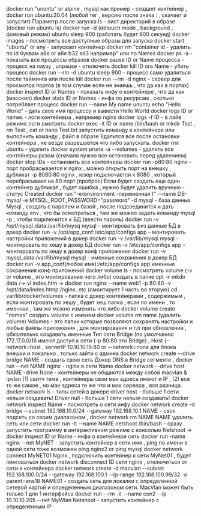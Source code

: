 docker run "ununtu" or alpine , mysql как пример - создает контейнер , docker run ubuntu:20.04 (любой тег , версию после знака : , скачает и запустит)
Параметр после запуска ls - лист директорий в образе (docker run ubuntu ls)
docker run -d (detouch mode , background , фоновый режим) ubuntu sleep 900 (работать будет 900 секунд)
docker images - посмотреть все доступные образы для запуска
docker start "ubuntu" or any - запускает контейнер
docker rm "container id - удалить по id буквам a8e or a8e b32 sd3 например" или по Names
docker ps -a - показать все процессы образов
docker pause ID or Name процесса - процесс на паузу , unpause - отключить
docker kill ID ora Name - убить процесс 
docker run --rm -d ubuntu sleep 900 - процесс само удалиться после тайминга или после kill
docker run --rm -d nginx - сервер для просмотра портов (в том случае если не знаешь , что да как в портах)
docker inspect ID or Names - показать инфу о контейнере , что да как (масскил)
docker stats ID or Names - инфа по ресурсам , сколько потребляет процесс
docker run --name My name ununtu echo "Hello World" - дать свое имя процессу и вывести Hello World
docker logs ID or names - логи контейнера , например nginx 
docker logs -f ID - в лайв режиме логи смотреть
docker exec -it ID or name /bin/bash or mkdir Test , rm Test , cat or nano Test.txt запустить команду в контейнере или выполнить команду , файл в образе
Удалится все после остановки контейнера , не везде разрешается что либо запускать.
docker rmi ubuntu - удалить 
docker system prune -a --volumes - удалить все контейнеры разом (сначала нужно все остановить перед удалением)
docker stop IDs - остановить все контейнеры 
docker run -p80:80 nginx - порт пробрасывается к nginx , можно открыть порт на внешку , дубликат -p 8080:80 nginx , юзер подключается к 8080 , который перебрасывает на 80 порт (проброс)
Если будет создать еще один контейнер дубликат , будет ошибка , нужно будет удалить вручную - статус Created
docker run "-e(environment -переменная )" --name DB-mysql -e MYSQL_ROOT_PASSWORD="password" -d mysql - база данных Mysql , создать с паролем и базой , после подсоединится и дать команду env , что бы осмотреться , там же можно
задать команду mysql -p , чтобы подключится к БД (ввести пароль)
docker run -v /opt/mysql_data:/var/lib/mysq mysql - монтировать физ данные БД в докер
docker run -v /opt/app_conf:/etc/app/configs app - монтировать настройки приложений в докер
docker run -v /var/lib/mysql mysql - монтировать по хешу в докер БД 
docker run -v /etc/app/configs app - монтировать по хешу в докер конф приложения
docker run -v mysql_data:/var/lib/mysql mysql - именные сохранения в докер БД
docker run -v app_conf(любое имя):/etc/app/configs app именные сохранения конф приложений
docker volume ls - посмотреть volume (-v or volume , это монтирование чего либо)
создать в папке opt -> mkdir data /-> vi index.htm -> docker run nginx --name web1 -p 80:80 -v /opt/data/index.htmp:/nginx..etc (смонтирует 1 часть во вторую)
cd var/lib/docker/volumes - папка с докер контейнерами , содержимым , если монтировать по хешу , будет хеш папка , если по имени , то именная , там же можно изменять что либо
docker volume create "names" создать volume с именем
docker volume rm name (удалить volume)
Volumes - это папки которые позволяют сохранять настройки и любые файлы приложения , для монтирования и т.п при обновлении , обязательно создавать именные
Тип сети Bridge (по умолчанию 172.17.0.0/16 имеют доступ к сети (-p 80:80 это Bridge) , Host (--network=host , serverIP 10.10.10.15:80 or --network=none для блока внешки и локально , только зайти с админа
docker network create --drive bridge NAME - создать свою сеть Докер DNS в Bridge сегменте , docker run --net NAME nginx - nginx в сети Name 
docker network --drive host NAME -drive None - контейнеры не общаются между собой
macvlan & ipvlan (1) свитч тема , контейнеры свои мак адреса имеют и IP , (2) все то же самое , но мак адреса те же что и мак сервера , вся разница. 
docker network ls - типы сетей в докере
driver host - больше 1 сети нельзя создавать!
Driver null - больше 1 сети нельзя создавать!
docker network inspect Name - посмотреть о сети инфу
docker network create -d bridge --subnet 192.168.10.0/24 --gateway 192.168.10.1 NAME - своя подсеть со своим диапазоном , 
docker network rm NAME NAME удалить сеть или сети
docker run -it --name NAME netshoot /bin/bash - сразу запустить программу в интерактивном режиме с консолью
Netshoot -> docker inspect ID or Name - инфа о контейнере сеть
docker run -name nginx --net MyNET - запустить контейнер в сети имя , ping по имени в одной сети тоже возможен ping nginx2 or ping mysql
docker network connect MyNET01 Nginx , подключить контейнер к сети MyNet01 , будет пинговаться
docker network disconnect ID сети nginx , отключиться от сети и контейнера
docker network create -d macvlan --subnet 192.168.100.0/24 --gateway 192.168.100.1 --ip-range 192.168.100.99/32 -o parent=ens18 NAME01 - cоздать сеть для локалки с определенной сетевой картой и определенным диапазоном сети.
MacVlan может быть только 1 для 1 интерфейса
docker run --rm -it --name con2 --ip 10.10.10.205 --net MyWlan Netshoot - запустить контейнер с определенным IP
